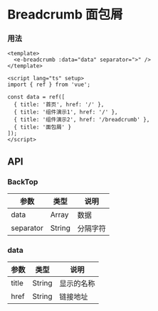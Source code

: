 
# Breadcrumb 面包屑

### 用法

```vue demo
<template>
  <e-breadcrumb :data="data" separator=">" />
</template>

<script lang="ts" setup>
import { ref } from 'vue';

const data = ref([
  { title: '首页', href: '/' },
  { title: '组件演示1', href: '/' },
  { title: '组件演示2', href: '/breadcrumb' },
  { title: '面包屑' }
]);
</script>

```

## API

### BackTop

|参数|类型|说明|
|----------|--------------|--------|
|data           | Array          |数据|
|separator      | String         |分隔字符|

### data

|参数|类型|说明|
|----------|--------------|--------|
|title           | String          |显示的名称|
|href            | String          |链接地址|
